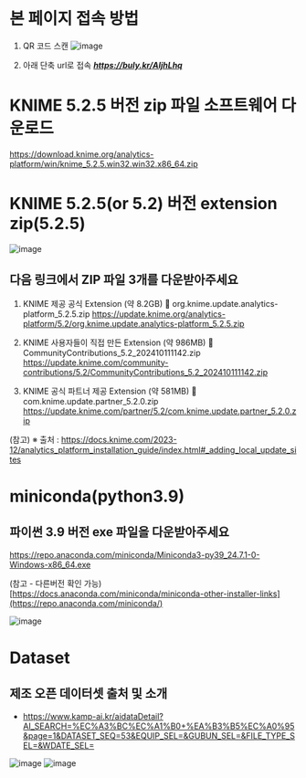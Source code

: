 # 본 페이지 접속 방법
1. QR 코드 스캔
  ![image](https://github.com/user-attachments/assets/d03a7a85-7f27-4ecb-aa61-eaabbf9d36bb)

2. 아래 단축 url로 접속
  ***https://buly.kr/AljhLhq***

# KNIME 5.2.5 버전 zip 파일 소프트웨어 다운로드
https://download.knime.org/analytics-platform/win/knime_5.2.5.win32.win32.x86_64.zip

# KNIME 5.2.5(or 5.2) 버전 extension zip(5.2.5)
![image](https://github.com/user-attachments/assets/789f68d6-a4be-4439-bb14-68160e151392)

## 다음 링크에서 ZIP 파일 3개를 다운받아주세요
1. KNIME 제공 공식 Extension (약 8.2GB) 📂 org.knime.update.analytics-platform_5.2.5.zip
  https://update.knime.org/analytics-platform/5.2/org.knime.update.analytics-platform_5.2.5.zip

2. KNIME 사용자들이 직접 만든 Extension (약 986MB) 📂 CommunityContributions_5.2_202410111142.zip 
  https://update.knime.com/community-contributions/5.2/CommunityContributions_5.2_202410111142.zip

3. KNIME 공식 파트너 제공 Extension (약 581MB) 📂 com.knime.update.partner_5.2.0.zip 
  https://update.knime.com/partner/5.2/com.knime.update.partner_5.2.0.zip

(참고) ※ 출처 : https://docs.knime.com/2023-12/analytics_platform_installation_guide/index.html#_adding_local_update_sites


# miniconda(python3.9)
## 파이썬 3.9 버전 exe 파일을 다운받아주세요
https://repo.anaconda.com/miniconda/Miniconda3-py39_24.7.1-0-Windows-x86_64.exe

(참고 - 다른버전 확인 가능) [https://docs.anaconda.com/miniconda/miniconda-other-installer-links](https://repo.anaconda.com/miniconda/)

![image](https://github.com/user-attachments/assets/8a6a9d80-53bd-4923-b72d-8e646dbc5aae)


# Dataset
## 제조 오픈 데이터셋 출처 및 소개
* https://www.kamp-ai.kr/aidataDetail?AI_SEARCH=%EC%A3%BC%EC%A1%B0+%EA%B3%B5%EC%A0%95&page=1&DATASET_SEQ=53&EQUIP_SEL=&GUBUN_SEL=&FILE_TYPE_SEL=&WDATE_SEL=

![image](https://github.com/user-attachments/assets/cad77112-bf58-4e61-8a9c-cde5c50f2c29)
![image](https://github.com/user-attachments/assets/63b93c06-ed92-4848-b79c-9351025b349d)
